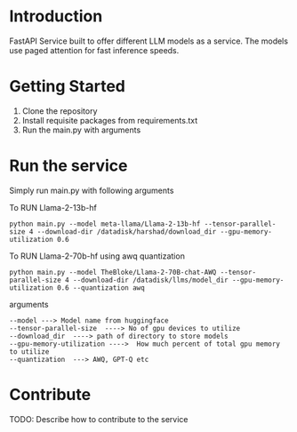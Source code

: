 # Introduction

FastAPI Service built to offer different LLM models as a service.
The models use paged attention for fast inference speeds.

# Getting Started

1. Clone the repository
2. Install requisite packages from requirements.txt
3. Run the main.py with arguments

# Run the service

Simply run main.py with following arguments

To RUN Llama-2-13b-hf
```
python main.py --model meta-llama/Llama-2-13b-hf --tensor-parallel-size 4 --download-dir /datadisk/harshad/download_dir --gpu-memory-utilization 0.6

```

To RUN Llama-2-70b-hf   using awq quantization
```
python main.py --model TheBloke/Llama-2-70B-chat-AWQ --tensor-parallel-size 4 --download-dir /datadisk/llms/model_dir --gpu-memory-utilization 0.6 --quantization awq
```

arguments
```
--model ---> Model name from huggingface
--tensor-parallel-size  ----> No of gpu devices to utilize
--download_dir  ----> path of directory to store models
--gpu-memory-utilization ---->  How much percent of total gpu memory to utilize
--quantization  ---> AWQ, GPT-Q etc

```
# Contribute
TODO: Describe how to contribute to the service
